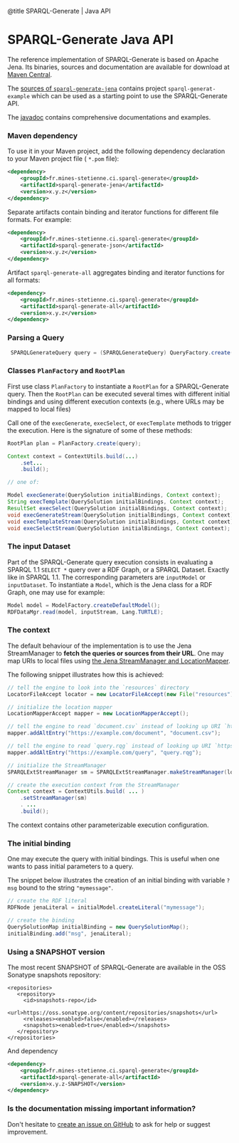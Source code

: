 @title SPARQL-Generate | Java API

# SPARQL-Generate Java API

The reference implementation of SPARQL-Generate is based on Apache Jena. Its binaries, sources and documentation are available for download at [Maven Central](https://search.maven.org/search?q=fr.mines-stetienne.ci.sparql-generate). 

The [sources of `sparql-generate-jena`](https://github.com/sparql-generate/sparql-generate) contains project `sparql-generat-example` which can be used as a starting point to use the SPARQL-Generate API. 

The [javadoc](http://w3id.org/sparql-generate/apidocs/index.html) contains comprehensive documentations and examples. 


### Maven dependency

To use it in your Maven project, add the following dependency declaration to your Maven project file ( `*.pom` file):

```xml
<dependency>
    <groupId>fr.mines-stetienne.ci.sparql-generate</groupId>
    <artifactId>sparql-generate-jena</artifactId>
    <version>x.y.z</version>
</dependency>
```

Separate artifacts contain binding and iterator functions for different file formats. For example:

```xml
<dependency>
    <groupId>fr.mines-stetienne.ci.sparql-generate</groupId>
    <artifactId>sparql-generate-json</artifactId>
    <version>x.y.z</version>
</dependency>
```

Artifact `sparql-generate-all` aggregates binding and iterator functions for all formats:

```xml
<dependency>
    <groupId>fr.mines-stetienne.ci.sparql-generate</groupId>
    <artifactId>sparql-generate-all</artifactId>
    <version>x.y.z</version>
</dependency>
```



### Parsing a Query

```java
 SPARQLGenerateQuery query = (SPARQLGenerateQuery) QueryFactory.create(queryString, SPARQLGenerate.SYNTAX);
```

### Classes `PlanFactory` and `RootPlan`

First use class `PlanFactory` to instantiate a `RootPlan` for a SPARQL-Generate query. Then the `RootPlan` can be executed several times with different initial bindings and using different execution contexts (e.g., where URLs may be mapped to local files)

Call one of the `execGenerate`, `execSelect`, or `execTemplate` methods to trigger the execution. Here is the signature of some of these methods:

```java
RootPlan plan = PlanFactory.create(query);

Context context = ContextUtils.build(...)
    .set... 
    .build();

// one of:

Model execGenerate(QuerySolution initialBindings, Context context);
String execTemplate(QuerySolution initialBindings, Context context);
ResultSet execSelect(QuerySolution initialBindings, Context context);
void execGenerateStream(QuerySolution initialBindings, Context context);
void execTemplateStream(QuerySolution initialBindings, Context context);
void execSelectStream(QuerySolution initialBindings, Context context);
```


### The input Dataset

Part of the SPARQL-Generate query execution consists in evaluating a SPARQL 1.1 `SELECT *` query over a RDF Graph, or a SPARQL Dataset. Exactly like in SPARQL 1.1. The corresponding parameters are `inputModel` or `inputDataset`. To instantiate a `Model`, which is the Jena class for a RDF Graph, one may use for example:

```java
Model model = ModelFactory.createDefaultModel();
RDFDataMgr.read(model, inputStream, Lang.TURTLE);
```


### The context

The default behaviour of the implementation is to use the Jena StreamManager to **fetch the queries or sources from their URL**. One may map URIs to local files using [the Jena StreamManager and LocationMapper](http://jena.apache.org/documentation/io/rdf-input.html#streammanager-and-locationmapper).

The following snippet illustrates how this is achieved:


```java
// tell the engine to look into the `resources` directory 
LocatorFileAccept locator = new LocatorFileAccept(new File("resources").toURI().getPath());

// initialize the location mapper
LocationMapperAccept mapper = new LocationMapperAccept();

// tell the engine to read `document.csv` instead of looking up URI `https://example.com/document`
mapper.addAltEntry("https://example.com/document", "document.csv");

// tell the engine to read `query.rqg` instead of looking up URI `https://example.com/query`
mapper.addAltEntry("https://example.com/query", "query.rqg");

// initialize the StreamManager
SPARQLExtStreamManager sm = SPARQLExtStreamManager.makeStreamManager(locator, mapper);

// create the execution context from the StreamManager
Context context = ContextUtils.build( ... )
    .setStreamManager(sm)
    . ...
    .build();
```

The context contains other parameterizable execution configuration.

### The initial binding

One may execute the query with initial bindings. This is useful when one wants to pass initial parameters to a query. 

The snippet below illustrates the creation of an initial binding with variable `?msg` bound to the string `"mymessage"`.

```java
// create the RDF literal
RDFNode jenaLiteral = initialModel.createLiteral("mymessage");

// create the binding
QuerySolutionMap initialBinding = new QuerySolutionMap();
initialBinding.add("msg", jenaLiteral);
```

### Using a SNAPSHOT version

The most recent SNAPSHOT of SPARQL-Generate are available in the OSS Sonatype snapshots repository:

```
<repositories>
   <repository>
     <id>snapshots-repo</id>
     <url>https://oss.sonatype.org/content/repositories/snapshots</url>
     <releases><enabled>false</enabled></releases>
     <snapshots><enabled>true</enabled></snapshots>
   </repository>
</repositories>
```

And dependency


```xml
<dependency>
    <groupId>fr.mines-stetienne.ci.sparql-generate</groupId>
    <artifactId>sparql-generate-all</artifactId>
    <version>x.y.z-SNAPSHOT</version>
</dependency>
```


### Is the documentation missing important information?

Don't hesitate to [create an issue on GitHub](https://github.com/sparql-generate/sparql-generate/issues/new) to ask for help or suggest improvement. 
